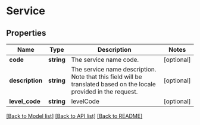 # Service

## Properties
Name | Type | Description | Notes
------------ | ------------- | ------------- | -------------
**code** | **string** | The service name code. | [optional] 
**description** | **string** | The service name description. Note that this field will be translated based on the locale provided in the request. | [optional] 
**level_code** | **string** | levelCode | [optional] 

[[Back to Model list]](../../README.md#documentation-for-models) [[Back to API list]](../../README.md#documentation-for-api-endpoints) [[Back to README]](../../README.md)

